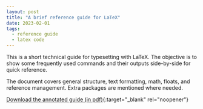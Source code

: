 ```yaml
---
layout: post
title: "A brief reference guide for LaTeX"
date: 2023-02-01
tags:
  - reference guide
  - latex code
---
```


This is a short technical guide for typesetting with LaTeX. The objective is to show some frequently used commands and their outputs side-by-side for quick reference.

The document covers general structure, text formatting, math, floats, and reference management. Extra packages are mentioned where needed.

[Download the annotated guide (in pdf)](https://thiagoscarelli.github.io/assets/pdfs/latex_reference_notes.pdf){:target="_blank" rel="noopener"}
